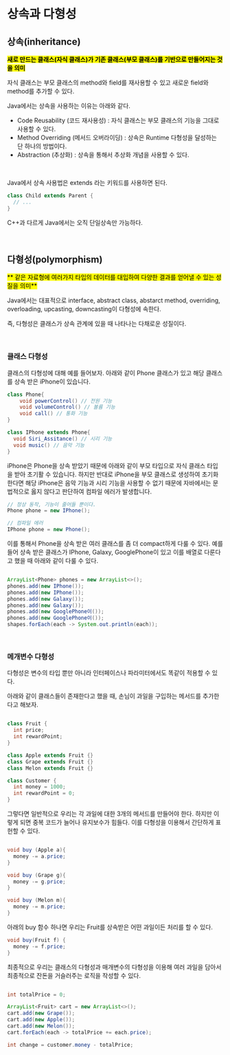 # 상속과 다형성

## 상속(inheritance)

<mark>**새로 만드는 클래스(자식 클래스)가 기존 클래스(부모 클래스)를 기반으로 만들어지는 것을 의미**</mark>

자식 클래스는 부모 클래스의 method와 field를 재사용할 수 있고 새로운 field와 method를 추가할 수 있다.

Java에서는 상속을 사용하는 이유는 아래와 같다. 
- Code Reusability (코드 재사용성) : 자식 클래스는 부모 클래스의 기능을 그대로 사용할 수 있다.
- Method Overriding (메서드 오버라이딩) : 상속은 Runtime 다형성을 달성하는 단 하나의 방법이다.
- Abstraction (추상화) : 상속을 통해서 추상화 개념을 사용할 수 있다.

</br>

Java에서 상속 사용법은 extends 라는 키워드를 사용하면 된다. 
``` java
class Child extends Parent {
  // ...
}

```

C++과 다르게 Java에서는 오직 단일상속만 가능하다.

</br>

## 다형성(polymorphism)
<mark>** 같은 자료형에 여러가지 타입의 데이터를 대입하여 다양한 결과를 얻어낼 수 있는 성질을 의미**</mark>

Java에서는 대표적으로 interface, abstract class, abstarct method, overriding, overloading, upcasting, downcasting이 다형성에 속한다.

즉, 다형성은 클래스가 상속 관계에 있을 때 나타나는 다채로운 성질이다.

</br>


### 클래스 다형성

클래스의 다형성에 대해 예를 들어보자. 아래와 같이 Phone 클래스가 있고 해당 클래스를 상속 받은 iPhone이 있습니다.

```java
class Phone{
    void powerControl() // 전원 기능
    void volumeControl() // 볼륨 기능
    void call() // 통화 기능
}

class IPhone extends Phone{
  void Siri_Assitance() // 시리 기능
  void music() // 음악 기능
}

```

iPhone은 Phone을 상속 받았기 때문에 아래와 같이 부모 타입으로 자식 클래스 타입을 받아 초기활 수 있습니다. 하지만 반대로 iPhone을 부모 클래스로 생성하여 초기화 한다면 해당 iPhone은 음악 기능과 시리 기능을 사용할 수 없기 때문에 자바에서는 문법적으로 옳지 않다고 판단하여 컴파일 에러가 발생합니다. 

```java
// 정상 동작, 기능이 줄어들 뿐이다.
Phone phone = new IPhone();

// 컴파일 에러
IPhone phone = new Phone();

```

이를 통해서 Phone을 상속 받은 여러 클래스를 좀 더 compact하게 다룰 수 있다. 예를 들어 상속 받은 클래스가 IPhone, Galaxy, GooglePhone이 있고 이를 배열로 다룬다고 했을 때 아래와 같이 다룰 수 있다. 

```java

ArrayList<Phone> phones = new ArrayList<>();
phones.add(new IPhone());
phones.add(new IPhone());
phones.add(new Galaxy());
phones.add(new Galaxy());
phones.add(new GooglePhone이());
phones.add(new GooglePhone이());
shapes.forEach(each -> System.out.println(each));

```

</br>

### 메개변수 다형성 

다형성은 변수의 타입 뿐만 아니라 인터페이스나 파라미터에서도 똑같이 적용할 수 있다. 

아래와 같이 클래스들이 존재한다고 했을 때, 손님이 과일을 구입하는 메서드를 추가한다고 해보자.

```java

class Fruit {
  int price;
  int rewardPoint;
}

class Apple extends Fruit {}
class Grape extends Fruit {}
class Melon extends Fruit {}

class Customer {
  int money = 1000;
  int rewardPoint = 0;
}

```

그렇다면 일반적으로 우리는 각 과일에 대한 3개의 메서드를 만들어야 한다. 하지만 이렇게 되면 중복 코드가 늘어나 유지보수가 힘들다. 이를 다형성을 이용해서 간단하게 표헌할 수 있다. 

``` java

void buy (Apple a){
  money -= a.price;
}

void buy (Grape g){
  money -= g.price;
}

void buy (Melon m){
  money -= m.price;
}
```

아래의 buy 함수 하나면 우리는 Fruit를 상속받은 어떤 과일이든 처리를 할 수 있다. 

``` java
void buy(Fruit f) {
  money -= f.price;
}
```

최종적으로 우리는 클래스의 다형성과 매개변수의 다형성을 이용해 여러 과일을 담아서 최종적으로 잔돈을 거슬러주는 로직을 작성할 수 있다.

```java

int totalPrice = 0;

ArrayList<Fruit> cart = new ArrayList<>();
cart.add(new Grape());
cart.add(new Apple());
cart.add(new Melon());
cart.forEach(each -> totalPrice += each.price);

int change = customer.money - totalPrice; 

```

</br>
